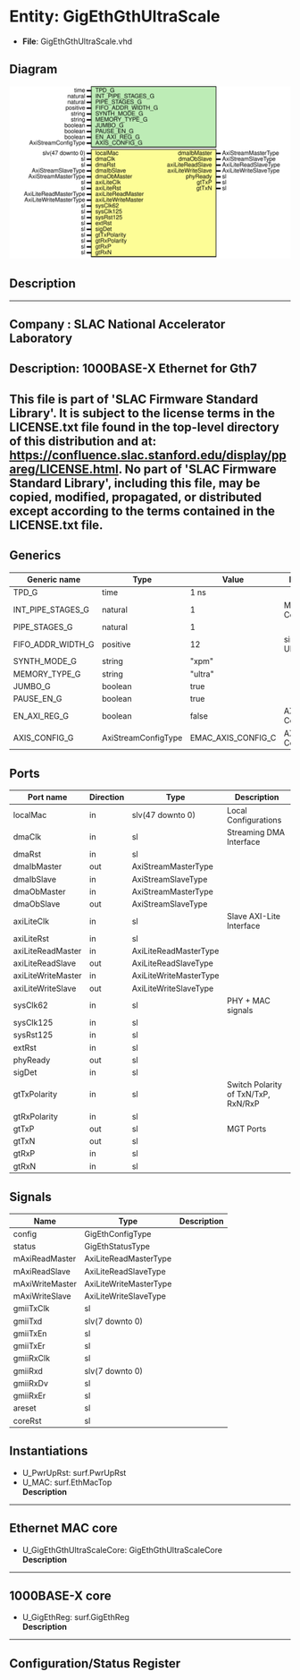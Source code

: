 # Entity: GigEthGthUltraScale

- **File**: GigEthGthUltraScale.vhd
## Diagram

![Diagram](GigEthGthUltraScale.svg "Diagram")
## Description

-----------------------------------------------------------------------------
 Company    : SLAC National Accelerator Laboratory
-----------------------------------------------------------------------------
 Description: 1000BASE-X Ethernet for Gth7
-----------------------------------------------------------------------------
 This file is part of 'SLAC Firmware Standard Library'.
 It is subject to the license terms in the LICENSE.txt file found in the
 top-level directory of this distribution and at:
    https://confluence.slac.stanford.edu/display/ppareg/LICENSE.html.
 No part of 'SLAC Firmware Standard Library', including this file,
 may be copied, modified, propagated, or distributed except according to
 the terms contained in the LICENSE.txt file.
-----------------------------------------------------------------------------
## Generics

| Generic name      | Type                | Value              | Description                   |
| ----------------- | ------------------- | ------------------ | ----------------------------- |
| TPD_G             | time                | 1 ns               |                               |
| INT_PIPE_STAGES_G | natural             | 1                  | MAC Configurations            |
| PIPE_STAGES_G     | natural             | 1                  |                               |
| FIFO_ADDR_WIDTH_G | positive            | 12                 |  single 4K UltraRAM           |
| SYNTH_MODE_G      | string              | "xpm"              |                               |
| MEMORY_TYPE_G     | string              | "ultra"            |                               |
| JUMBO_G           | boolean             | true               |                               |
| PAUSE_EN_G        | boolean             | true               |                               |
| EN_AXI_REG_G      | boolean             | false              | AXI-Lite Configurations       |
| AXIS_CONFIG_G     | AxiStreamConfigType | EMAC_AXIS_CONFIG_C | AXI Streaming Configurations  |
## Ports

| Port name          | Direction | Type                   | Description                         |
| ------------------ | --------- | ---------------------- | ----------------------------------- |
| localMac           | in        | slv(47 downto 0)       | Local Configurations                |
| dmaClk             | in        | sl                     | Streaming DMA Interface             |
| dmaRst             | in        | sl                     |                                     |
| dmaIbMaster        | out       | AxiStreamMasterType    |                                     |
| dmaIbSlave         | in        | AxiStreamSlaveType     |                                     |
| dmaObMaster        | in        | AxiStreamMasterType    |                                     |
| dmaObSlave         | out       | AxiStreamSlaveType     |                                     |
| axiLiteClk         | in        | sl                     | Slave AXI-Lite Interface            |
| axiLiteRst         | in        | sl                     |                                     |
| axiLiteReadMaster  | in        | AxiLiteReadMasterType  |                                     |
| axiLiteReadSlave   | out       | AxiLiteReadSlaveType   |                                     |
| axiLiteWriteMaster | in        | AxiLiteWriteMasterType |                                     |
| axiLiteWriteSlave  | out       | AxiLiteWriteSlaveType  |                                     |
| sysClk62           | in        | sl                     | PHY + MAC signals                   |
| sysClk125          | in        | sl                     |                                     |
| sysRst125          | in        | sl                     |                                     |
| extRst             | in        | sl                     |                                     |
| phyReady           | out       | sl                     |                                     |
| sigDet             | in        | sl                     |                                     |
| gtTxPolarity       | in        | sl                     | Switch Polarity of TxN/TxP, RxN/RxP |
| gtRxPolarity       | in        | sl                     |                                     |
| gtTxP              | out       | sl                     | MGT Ports                           |
| gtTxN              | out       | sl                     |                                     |
| gtRxP              | in        | sl                     |                                     |
| gtRxN              | in        | sl                     |                                     |
## Signals

| Name            | Type                   | Description |
| --------------- | ---------------------- | ----------- |
| config          | GigEthConfigType       |             |
| status          | GigEthStatusType       |             |
| mAxiReadMaster  | AxiLiteReadMasterType  |             |
| mAxiReadSlave   | AxiLiteReadSlaveType   |             |
| mAxiWriteMaster | AxiLiteWriteMasterType |             |
| mAxiWriteSlave  | AxiLiteWriteSlaveType  |             |
| gmiiTxClk       | sl                     |             |
| gmiiTxd         | slv(7 downto 0)        |             |
| gmiiTxEn        | sl                     |             |
| gmiiTxEr        | sl                     |             |
| gmiiRxClk       | sl                     |             |
| gmiiRxd         | slv(7 downto 0)        |             |
| gmiiRxDv        | sl                     |             |
| gmiiRxEr        | sl                     |             |
| areset          | sl                     |             |
| coreRst         | sl                     |             |
## Instantiations

- U_PwrUpRst: surf.PwrUpRst
- U_MAC: surf.EthMacTop
</br>**Description**
------------------
 Ethernet MAC core
------------------

- U_GigEthGthUltraScaleCore: GigEthGthUltraScaleCore
</br>**Description**
----------------
 1000BASE-X core
----------------

- U_GigEthReg: surf.GigEthReg
</br>**Description**
------------------------------
 Configuration/Status Register
------------------------------

